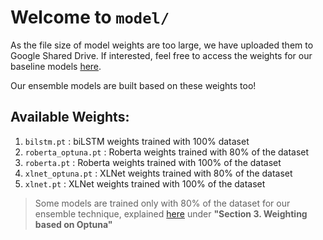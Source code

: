 # Welcome to `model/`

As the file size of model weights are too large, we have uploaded them to Google Shared Drive. 
If interested, feel free to access the weights for our baseline models [here](https://drive.google.com/drive/folders/1EEMnIqmGX_sSOeRpoAJjFOv8HW81W7rq?usp=sharing).

Our ensemble models are built based on these weights too!

## Available Weights:
1. `bilstm.pt` : biLSTM weights trained with 100% dataset
2. `roberta_optuna.pt` : Roberta weights trained with 80% of the dataset
3. `roberta.pt` : Roberta weights trained with 100% of the dataset
4. `xlnet_optuna.pt` : XLNet weights trained with 80% of the dataset
5. `xlnet.pt` : XLNet weights trained with 100% of the dataset

> Some models are trained only with 80% of the dataset for our ensemble technique, explained [here](https://github.com/wyiting01/cs4248_g14_mrc#unequal-weightage) under **"Section 3. Weighting based on Optuna"**

